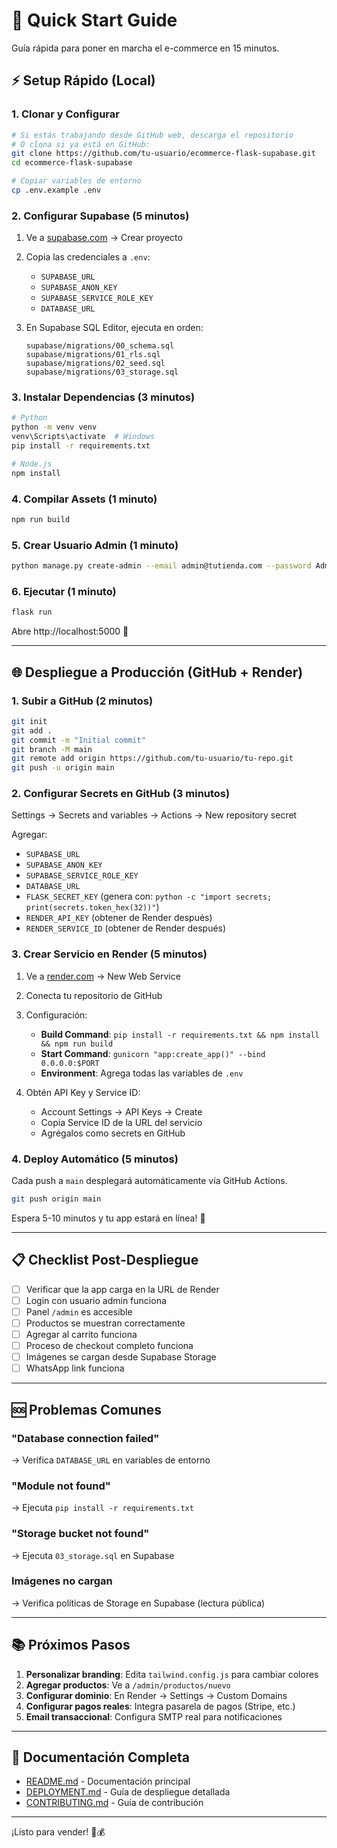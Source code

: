 # 🚀 Quick Start Guide

Guía rápida para poner en marcha el e-commerce en 15 minutos.

## ⚡ Setup Rápido (Local)

### 1. Clonar y Configurar

```bash
# Si estás trabajando desde GitHub web, descarga el repositorio
# O clona si ya está en GitHub:
git clone https://github.com/tu-usuario/ecommerce-flask-supabase.git
cd ecommerce-flask-supabase

# Copiar variables de entorno
cp .env.example .env
```

### 2. Configurar Supabase (5 minutos)

1. Ve a [supabase.com](https://supabase.com) → Crear proyecto
2. Copia las credenciales a `.env`:
   - `SUPABASE_URL`
   - `SUPABASE_ANON_KEY`
   - `SUPABASE_SERVICE_ROLE_KEY`
   - `DATABASE_URL`

3. En Supabase SQL Editor, ejecuta en orden:
   ```
   supabase/migrations/00_schema.sql
   supabase/migrations/01_rls.sql
   supabase/migrations/02_seed.sql
   supabase/migrations/03_storage.sql
   ```

### 3. Instalar Dependencias (3 minutos)

```bash
# Python
python -m venv venv
venv\Scripts\activate  # Windows
pip install -r requirements.txt

# Node.js
npm install
```

### 4. Compilar Assets (1 minuto)

```bash
npm run build
```

### 5. Crear Usuario Admin (1 minuto)

```bash
python manage.py create-admin --email admin@tutienda.com --password Admin123! --name Administrador
```

### 6. Ejecutar (1 minuto)

```bash
flask run
```

Abre http://localhost:5000 🎉

---

## 🌐 Despliegue a Producción (GitHub + Render)

### 1. Subir a GitHub (2 minutos)

```bash
git init
git add .
git commit -m "Initial commit"
git branch -M main
git remote add origin https://github.com/tu-usuario/tu-repo.git
git push -u origin main
```

### 2. Configurar Secrets en GitHub (3 minutos)

Settings → Secrets and variables → Actions → New repository secret

Agregar:
- `SUPABASE_URL`
- `SUPABASE_ANON_KEY`
- `SUPABASE_SERVICE_ROLE_KEY`
- `DATABASE_URL`
- `FLASK_SECRET_KEY` (genera con: `python -c "import secrets; print(secrets.token_hex(32))"`)
- `RENDER_API_KEY` (obtener de Render después)
- `RENDER_SERVICE_ID` (obtener de Render después)

### 3. Crear Servicio en Render (5 minutos)

1. Ve a [render.com](https://render.com) → New Web Service
2. Conecta tu repositorio de GitHub
3. Configuración:
   - **Build Command**: `pip install -r requirements.txt && npm install && npm run build`
   - **Start Command**: `gunicorn "app:create_app()" --bind 0.0.0.0:$PORT`
   - **Environment**: Agrega todas las variables de `.env`

4. Obtén API Key y Service ID:
   - Account Settings → API Keys → Create
   - Copia Service ID de la URL del servicio
   - Agrégalos como secrets en GitHub

### 4. Deploy Automático (5 minutos)

Cada push a `main` desplegará automáticamente vía GitHub Actions.

```bash
git push origin main
```

Espera 5-10 minutos y tu app estará en línea! 🚀

---

## 📋 Checklist Post-Despliegue

- [ ] Verificar que la app carga en la URL de Render
- [ ] Login con usuario admin funciona
- [ ] Panel `/admin` es accesible
- [ ] Productos se muestran correctamente
- [ ] Agregar al carrito funciona
- [ ] Proceso de checkout completo funciona
- [ ] Imágenes se cargan desde Supabase Storage
- [ ] WhatsApp link funciona

---

## 🆘 Problemas Comunes

### "Database connection failed"
→ Verifica `DATABASE_URL` en variables de entorno

### "Module not found"
→ Ejecuta `pip install -r requirements.txt`

### "Storage bucket not found"
→ Ejecuta `03_storage.sql` en Supabase

### Imágenes no cargan
→ Verifica políticas de Storage en Supabase (lectura pública)

---

## 📚 Próximos Pasos

1. **Personalizar branding**: Edita `tailwind.config.js` para cambiar colores
2. **Agregar productos**: Ve a `/admin/productos/nuevo`
3. **Configurar dominio**: En Render → Settings → Custom Domains
4. **Configurar pagos reales**: Integra pasarela de pagos (Stripe, etc.)
5. **Email transaccional**: Configura SMTP real para notificaciones

---

## 📖 Documentación Completa

- [README.md](README.md) - Documentación principal
- [DEPLOYMENT.md](DEPLOYMENT.md) - Guía de despliegue detallada
- [CONTRIBUTING.md](CONTRIBUTING.md) - Guía de contribución

---

¡Listo para vender! 🛒💰

